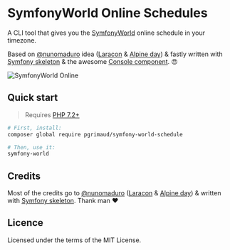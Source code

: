 # SymfonyWorld Online Schedules
A CLI tool that gives you the [SymfonyWorld](https://live.symfony.com/2021-world/schedule) online schedule in your timezone.

Based on [@nunomaduro](https://github.com/nunomaduro) idea ([Laracon](https://github.com/nunomaduro/laracon-schedule) & [Alpine day](https://github.com/nunomaduro/alpine-day-schedule)) & fastly written with [Symfony skeleton](https://symfony.com/doc/current/setup.html#creating-symfony-applications) & the awesome [Console component](https://symfony.com/doc/current/components/console.html). 😍

![SymfonyWorld Online](https://user-images.githubusercontent.com/1866496/121070174-ac218380-c7ce-11eb-8598-610bb7ed2a28.png)

## Quick start

> Requires [PHP 7.2+](https://www.php.net/releases/)

```bash
# First, install:
composer global require pgrimaud/symfony-world-schedule

# Then, use it:
symfony-world
```

## Credits
Most of the credits go to [@nunomaduro](https://github.com/nunomaduro) ([Laracon](https://github.com/nunomaduro/laracon-schedule) & [Alpine day](https://github.com/nunomaduro/alpine-day-schedule)) & written with [Symfony skeleton](https://symfony.com/doc/current/setup.html#creating-symfony-applications). Thank man ❤️

## Licence
Licensed under the terms of the MIT License.